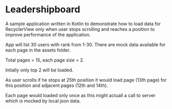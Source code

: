# Leadershipboard
A sample application written in Kotlin to demonstrate how to load data for RecyclerView only when user stops scrolling and reaches a position
to improve performance of the application.

App will list 30 users with rank from 1-30. There are mock data available for each page in the assets folder. 

Total pages = 15, each page size = 2.

Intially only top 2 will be loaded.

As user scrolls if he stops at 25th position it would load page (13th page) for this position and adjacent pages (12th and 14th).

Each page would loaded only once as this might actuall a call to server which is mocked by local json data.

